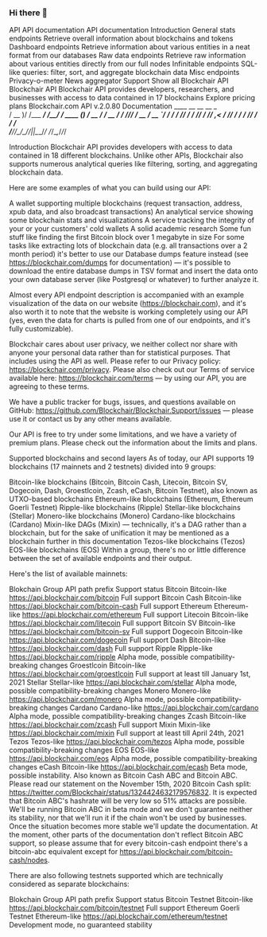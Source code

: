 ### Hi there 👋

<!--
**Dustone25/Dustone25** is a ✨ _special_ ✨ repository because its `README.md` (this file) appears on your GitHub profile.

Here are some ideas to get you started:

- 🔭 I’m currently working on ...
- 🌱 I’m currently learning ...
- 👯 I’m looking to collaborate on ...
- 🤔 I’m looking for help with ...
- 💬 Ask me about ...
- 📫 How to reach me: ...
- 😄 Pronouns: ...
- ⚡ Fun fact: ...
-->

API
API documentation
API documentation
Introduction
General stats endpoints
Retrieve overall information about blockchains and tokens
Dashboard endpoints
Retrieve information about various entities in a neat format from our databases
Raw data endpoints
Retrieve raw information about various entities directly from our full nodes
Infinitable endpoints
SQL-like queries: filter, sort, and aggregate blockchain data
Misc endpoints
Privacy-o-meter
News aggregator
Support
Show all
Blockchair API
Blockchair API
Blockchair API provides developers, researchers, and businesses with access to data contained in 17 blockchains
Explore pricing plans
Blockchair.com API v.2.0.80 Documentation
    ____  __           __        __          _     
   / __ )/ /___  _____/ /_______/ /_  ____ _(_)____
  / __  / / __ \/ ___/ //_/ ___/ __ \/ __ `/ / ___/
 / /_/ / / /_/ / /__/ ,< / /__/ / / / /_/ / / /    
/_____/_/\____/\___/_/|_|\___/_/ /_/\__,_/_/_/     
                                                   
Introduction
Blockchair API provides developers with access to data contained in 18 different blockchains. Unlike other APIs, Blockchair also supports numerous analytical queries like filtering, sorting, and aggregating blockchain data.

Here are some examples of what you can build using our API:

A wallet supporting multiple blockchains (request transaction, address, xpub data, and also broadcast transactions)
An analytical service showing some blockchain stats and visualizations
A service tracking the integrity of your or your customers' cold wallets
A solid academic research
Some fun stuff like finding the first Bitcoin block over 1 megabyte in size
For some tasks like extracting lots of blockchain data (e.g. all transactions over a 2 month period) it's better to use our Database dumps feature instead (see https://blockchair.com/dumps for documentation) — it's possible to download the entire database dumps in TSV format and insert the data onto your own database server (like Postgresql or whatever) to further analyze it.

Almost every API endpoint description is accompanied with an example visualization of the data on our website (https://blockchair.com), and it's also worth it to note that the website is working completely using our API (yes, even the data for charts is pulled from one of our endpoints, and it's fully customizable).

Blockchair cares about user privacy, we neither collect nor share with anyone your personal data rather than for statistical purposes. That includes using the API as well. Please refer to our Privacy policy: https://blockchair.com/privacy. Please also check out our Terms of service available here: https://blockchair.com/terms — by using our API, you are agreeing to these terms.

We have a public tracker for bugs, issues, and questions available on GitHub: https://github.com/Blockchair/Blockchair.Support/issues — please use it or contact us by any other means available.

Our API is free to try under some limitations, and we have a variety of premium plans. Please check out the information about the limits and plans.

Supported blockchains and second layers
As of today, our API supports 19 blockchains (17 mainnets and 2 testnets) divided into 9 groups:

Bitcoin-like blockchains (Bitcoin, Bitcoin Cash, Litecoin, Bitcoin SV, Dogecoin, Dash, Groestlcoin, Zcash, eCash, Bitcoin Testnet), also known as UTXO-based blockchains
Ethereum-like blockchains (Ethereum, Ethereum Goerli Testnet)
Ripple-like blockchains (Ripple)
Stellar-like blockchains (Stellar)
Monero-like blockchains (Monero)
Cardano-like blockchains (Cardano)
Mixin-like DAGs (Mixin) — technically, it's a DAG rather than a blockchain, but for the sake of unification it may be mentioned as a blockchain further in this documentation
Tezos-like blockchains (Tezos)
EOS-like blockchains (EOS)
Within a group, there's no or little difference between the set of available endpoints and their output.

Here's the list of available mainnets:

Blokchain	Group	API path prefix	Support status
Bitcoin	Bitcoin-like	https://api.blockchair.com/bitcoin	Full support
Bitcoin Cash	Bitcoin-like	https://api.blockchair.com/bitcoin-cash	Full support
Ethereum	Ethereum-like	https://api.blockchair.com/ethereum	Full support
Litecoin	Bitcoin-like	https://api.blockchair.com/litecoin	Full support
Bitcoin SV	Bitcoin-like	https://api.blockchair.com/bitcoin-sv	Full support
Dogecoin	Bitcoin-like	https://api.blockchair.com/dogecoin	Full support
Dash	Bitcoin-like	https://api.blockchair.com/dash	Full support
Ripple	Ripple-like	https://api.blockchair.com/ripple	Alpha mode, possible compatibility-breaking changes
Groestlcoin	Bitcoin-like	https://api.blockchair.com/groestlcoin	Full support at least till January 1st, 2021
Stellar	Stellar-like	https://api.blockchair.com/stellar	Alpha mode, possible compatibility-breaking changes
Monero	Monero-like	https://api.blockchair.com/monero	Alpha mode, possible compatibility-breaking changes
Cardano	Cardano-like	https://api.blockchair.com/cardano	Alpha mode, possible compatibility-breaking changes
Zcash	Bitcoin-like	https://api.blockchair.com/zcash	Full support
Mixin	Mixin-like	https://api.blockchair.com/mixin	Full support at least till April 24th, 2021
Tezos	Tezos-like	https://api.blockchair.com/tezos	Alpha mode, possible compatibility-breaking changes
EOS	EOS-like	https://api.blockchair.com/eos	Alpha mode, possible compatibility-breaking changes
eCash	Bitcoin-like	https://api.blockchair.com/ecash	Beta mode, possible instability. Also known as Bitcoin Cash ABC and Bitcoin ABC.
Please read our statement on the November 15th, 2020 Bitcoin Cash split: https://twitter.com/Blockchair/status/1324424632179576832. It is expected that Bitcoin ABC's hashrate will be very low so 51% attacks are possible. We'll be running Bitcoin ABC in beta mode and we don't guarantee neither its stability, nor that we'll run it if the chain won't be used by businesses. Once the situation becomes more stable we'll update the documentation. At the moment, other parts of the documentation don't reflect Bitcoin ABC support, so please assume that for every bitcoin-cash endpoint there's a bitcoin-abc equivalent except for https://api.blockchair.com/bitcoin-cash/nodes.

There are also following testnets supported which are technically considered as separate blockchains:

Blokchain	Group	API path prefix	Support status
Bitcoin Testnet	Bitcoin-like	https://api.blockchair.com/bitcoin/testnet	Full support
Ethereum Goerli Testnet	Ethereum-like	https://api.blockchair.com/ethereum/testnet	Development mode, no guaranteed stability
